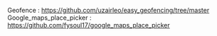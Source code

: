 Geofence : https://github.com/uzairleo/easy_geofencing/tree/master
Google_maps_place_picker : https://github.com/fysoul17/google_maps_place_picker
